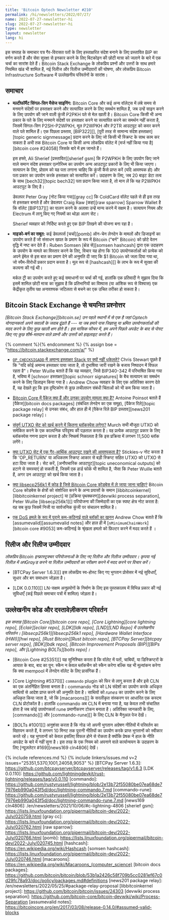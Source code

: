 ```yaml
---
title: 'Bitcoin Optech Newsletter #210'
permalink: /hi/newsletters/2022/07/27/
name: 2022-07-27-newsletter-hi
slug: 2022-07-27-newsletter-hi
type: newsletter
layout: newsletter
lang: hi
---
```

इस सप्ताह के समाचार पत्र गैर-विरासत पतों के लिए हस्ताक्षरित संदेश बनाने के लिए प्रस्तावित BIP का वर्णन
करते हैं और सेवा सुरक्षा से इनकार करने के लिए बिटकोइन की छोटी मात्रा को जलाने के बारे में एक
चर्चा का सारांश देते हैं। Bitcoin Stack Exchange के लोकप्रिय प्रश्नों और उत्तरों के साथ हमारे नियमित खंड भी शामिल हैं, नई
रिलीज और रिलीज उम्मीदवारों की घोषणा, और लोकप्रिय Bitcoin Infrastructure Software में उल्लेखनीय परिवर्तनों के सारांश।

## समाचार

- **<!--multiformat-single-sig-message-signing-->मल्टीफॉर्मैट सिंगल-सिग मैसेज साइनिंग:** Bitcoin Core और कई
  अन्य वॉलेट्स में लंबे समय से मनमाने संदेशों पर हस्ताक्षर करने और सत्यापित करने के लिए समर्थन शामिल है, जब उन्हें साइन करने के लिए उपयोग
  की जाने वाली कुंजी P2PKH पते से मेल खाती है। Bitcoin Core किसी भी अन्य प्रकार के पते के लिए मनमाने संदेशों पर हस्ताक्षर करने
  या सत्यापित करने का समर्थन नहीं करता है, जिसमें सिंगल-सिग P2SH-P2WPKH, मूल P2WPKH और P2TR आउटपुट को कवर करने
  वाले पते शामिल हैं। एक पिछला प्रस्ताव, [BIP322][], [पूरी तरह से सामान्य संदेश हस्ताक्षर][topic generic signmessage] प्रदान
  करने के लिए जो किसी भी स्क्रिप्ट के साथ काम कर सकता है अभी तक Bitcoin Core या किसी अन्य लोकप्रिय वॉलेट में
  [मर्ज नहीं किया गया है][bitcoin core #24058] जिसके बारे में हम जानते हैं।

  इस हफ्ते, Ali Sherief [प्रस्तावित][sherief gsm] कि P2WPKH के लिए उपयोग किए जाने वाले
  समान संदेश हस्ताक्षर एल्गोरिथ्म का उपयोग अन्य आउटपुट प्रकारों के लिए भी किया जाएगा। सत्यापन के लिए,
  प्रोग्राम को यह पता लगाना चाहिए कि कुंजी कैसे प्राप्त करें (यदि आवश्यक हो) और पता प्रकार का उपयोग करके
  हस्ताक्षर को सत्यापित करें। उदाहरण के लिए, जब 20 बाइट डेटा तत्व के साथ [bech32][topic bech32]
  पता प्रदान किया जाता है, तो मान लें कि यह P2WPKH आउटपुट के लिए है।

  डेवलपर Peter Gray [नोट किया गया][gray cc] कि ColdCard वॉलेट पहले से ही इस तरह से हस्ताक्षर बनाते हैं और
  डेवलपर Craig Raw [कहा][raw sparrow] Sparrow Wallet है कि वॉलेट [BIP137][] का पालन करने के अलावा
  उन्हें मान्य करने में सक्षम है। सत्यापन नियम और Electrum में लागू किए गए नियमों का थोड़ा अलग सेट।

  Sherief व्यवहार को निर्दिष्ट करते हुए एक BIP लिखने की योजना बना रहा है।

- **<!--proof-of-micro-burn-->माइक्रो-बर्न का सबूत:** कई डेवलपर्स [चर्चा][pomb] ऑन-चेन लेनदेन के
  मामलों और डिजाइनों का उपयोग करते हैं जो संसाधन खपत के प्रमाण के रूप में Bitcoin ("बर्न" Bitcoin)
  को छोटे वेतन वृद्धि में नष्ट कर देते हैं। Ruben Somsen [थ्रेड से][somsen hashcash] द्वारा एक
  उदाहरण के उपयोग के मामले का विस्तार करने के लिए, विचार यह होगा कि 100 उपयोगकर्ताओं को प्रत्येक को
  अपने ईमेल से इस बात का प्रमाण देने की अनुमति दी जाए कि $1 Bitcoin को जला दिया गया था, जो स्पैम-विरोधी प्रकार
  प्रदान करता है। मूल रूप से [hashcash][] के लाभ के रूप में सुरक्षा की कल्पना की गई थी।

  मर्कल ट्री का उपयोग करते हुए कई समाधानों पर चर्चा की गई, हालांकि एक प्रतिवादी ने
  सुझाव दिया कि इसमें शामिल छोटी मात्रा का सुझाव है कि प्रतिभागियों का विश्वास (या आंशिक रूप से
  विश्वास) एक केंद्रीकृत तृतीय पक्ष अनावश्यक जटिलता से बचने का एक उचित तरीका हो
  सकता है।

## Bitcoin Stack Exchange से चयनित प्रश्नोत्तर

*[Bitcoin Stack Exchange][bitcoin.se] उन पहले स्थानों में से एक है जहां Optech
योगदानकर्ता अपने सवालों के जवाब ढूंढते हैं --- या जब हमारे पास जिज्ञासु या भ्रमित उपयोगकर्ताओं की
मदद करने के लिए कुछ खाली क्षण होते हैं। इस मासिक फीचर में, हम अपने पिछले अपडेट के बाद से
पोस्ट किए गए कुछ शीर्ष-मतदान वाले प्रश्नों और उत्तरों को हाइलाइट करते हैं।*

{% comment %}<!-- https://bitcoin.stackexchange.com/search?tab=votes&q=created%3a1m..%20is%3aanswer -->{% endcomment %}
{% assign bse = "https://bitcoin.stackexchange.com/a/" %}

- [<!--why-do-invalid-signatures-in-op-checksigadd-not-push-to-the-stack--> `OP_CHECKSIGADD` में अमान्य हस्ताक्षर Stack पर क्यों नहीं धकेलते?]({{bse}}114446)
  Chris Stewart पूछते हैं कि "यदि कोई अमान्य हस्ताक्षर पाया जाता है, तो दुभाषिया जारी रखने के बजाय
  निष्पादन में विफल रहता है"। Peter Wuille बताते हैं कि यह व्यवहार, जिसे BIP340-342
  में परिभाषित किया गया है, भविष्य में [schnorr हस्ताक्षर][topic schnorr signatures] के बैच सत्यापन का
  समर्थन करने के लिए डिज़ाइन किया गया है। Andrew Chow व्यवहार के लिए एक अतिरिक्त कारण देते हैं, यह देखते हुए
  कि इस दृष्टिकोण से कुछ लचीलापन संबंधी चिंताओं को भी कम किया जाता है।

- [<!--what-are-packages-in-bitcoin-core-and-what-is-their-use-case-->Bitcoin Core में पैकेज क्या हैं और उनका उपयोग मामला क्या है?]({{bse}}114305)
  Antoine Poinsot बताते हैं [पैकेज][bitcoin docs packages] (संबंधित लेनदेन का एक समूह), [पैकेज रिले][topic package relay] से उनका संबंध, और हाल ही में [पैकेज रिले BIP प्रस्ताव][news201 package relay]।

- [<!--how-much-blockspace-would-it-take-to-spend-the-complete-utxo-set-->संपूर्ण UTXO सेट को खर्च करने में कितना ब्लॉकस्पेस लगेगा?]({{bse}}114043)
  Murch सभी मौजूदा UTXO को समेकित करने के एक काल्पनिक परिदृश्य की पड़ताल करता है।
  वह प्रत्येक आउटपुट प्रकार के लिए ब्लॉकस्पेस गणना प्रदान करता है और निष्कर्ष निकालता है कि इस प्रक्रिया में लगभग 11,500 ब्लॉक लगेंगे।

- [<!--does-an-uneconomical-output-need-to-be-kept-in-the-utxo-set-->क्या UTXO सेट में एक गैर-आर्थिक आउटपुट रखने की आवश्यकता है?]({{bse}}114493)
  Stickies-v नोट करता है कि 'OP_RETURN' या अधिकतम स्क्रिप्ट आकार से बड़ी स्क्रिप्ट सहित UTXO को
  UTXO से हटा दिया जाता है। सेट करें, [अनौपचारिक आउटपुट][topic uneconomical outputs] को
  हटाने से समस्याएं हो सकती हैं, जिसमें एक हार्ड फोर्क भी शामिल है, जैसा कि Peter Wuille बताते हैं, अगर उन आउटपुट
  को खर्च किया जाता है।

- [<!--is-there-code-in-libsecp256k1-that-should-be-moved-to-the-bitcoin-core-codebase-->क्या libsecp256k1 में कोड है जिसे Bitcoin Core कोडबेस में ले जाया जाना चाहिए?]({{bse}}114467)
  Bitcoin Core कोडबेस के क्षेत्रों को संशोधित करने के अन्य प्रयासों के समान [libbitcoinkernel][libbitcoinkernel project]
  या [प्रक्रिया पृथक्करण][devwiki process separation], Peter Wuille [libsecp256k1][] परियोजना की जिम्मेदारी का एक
  स्पष्ट क्षेत्र नोट करता है: वह सब कुछ जिसमें निजी या सार्वजनिक कुंजी पर संचालन शामिल है।

- [<!--mining-stale-low-difficulty-blocks-as-a-dos-attack-->एक DoS हमले के रूप में पुराने कम-कठिनाई वाले ब्लॉकों का खनन]({{bse}}114241)
  Andrew Chow बताते हैं कि [assumevalid][assumevalid notes] और हाल ही में [`nMinimumChainWork`][bitcoin core #9053]
  कम-कठिनाई के श्रृंखला हमलो को फ़िल्टर करने में मदद करते हैं ।

## रिलीज और रिलीज उम्मीदवार

*लोकप्रिय Bitcoin इन्फ्रास्ट्रक्चर परियोजनाओं के लिए नए रिलीज और रिलीज उम्मीदवार। कृपया नई रिलीज़ में
अपGrayड करने या रिलीज़ उम्मीदवारों का परीक्षण करने में मदद करने पर विचार करें।*

- [BTCPay Server 1.6.3][] इस लोकप्रिय स्व-होस्ट किए गए भुगतान प्रोसेसर में नई सुविधाएँ, सुधार और बग समाधान जोड़ता है।

- [LDK 0.0.110][] LN-सक्षम अनुप्रयोगों के निर्माण के लिए इस पुस्तकालय में विभिन्न प्रकार की नई सुविधाएँ (कई पिछले
  समाचार पत्रों में शामिल) जोड़ता है।

## उल्लेखनीय कोड और दस्तावेज़ीकरण परिवर्तन

*इस सप्ताह [Bitcoin Core][bitcoin core repo], [Core Lightning][core lightning repo], [Eclair][eclair repo],
[LDK][ldk repo], [LND][LND Repo] में उल्लेखनीय परिवर्तन। [libsecp256k1][libsecp256k1 repo],
[Hardware Wallet Interface (HWI)][hwi repo], [Rust Bitcoin][Rust bitcoin repo],
[BTCPay Server][btcpay server repo], [BDK][bdk repo], [Bitcoin Improvement Proposals (BIP)][BIPs repo],
और [Lightning BOLTs][bolts repo]।*

- [Bitcoin Core #25351][] यह सुनिश्चित करता है कि वॉलेट में पतों, चाबियों, या डिस्क्रिप्टरों के आयात के बाद, बाद का पुन: स्कैन न केवल
  ब्लॉकचैन को स्कैन करेगा बल्कि यह भी मूल्यांकन करेगा कि क्या mempool में लेनदेन वॉलेट के लिए प्रासंगिक हैं।

- [Core Lightning #5370][] `commando` plugin को फिर से लागू करता है और इसे CLN का एक अंतर्निहित हिस्सा बनाता है।
  commando नोड को LN संदेशों का उपयोग करके अधिकृत साथियों से आदेश प्राप्त करने की अनुमति देता है। साथियों को *runes* का
  उपयोग करने के लिए अधिकृत किया जाता है, जो कि [macaroons][] के सरलीकृत संस्करण पर आधारित एक कस्टम CLN प्रोटोकॉल है।
  हालांकि commando अब CLN में बनाया गया है, यह केवल तभी संचालित होता है जब कोई उपयोगकर्ता rune प्रमाणीकरण टोकन बनाता है।
  अतिरिक्त जानकारी के लिए, [commando][] और [commando-rune][] के लिए CLN के मैनुअल पेज देखें।

- [BOLTs #1001][] अनुशंसा करता है कि नोड जो अपनी भुगतान अग्रेषण नीतियों में परिवर्तन का विज्ञापन करते हैं, वे
  लगभग 10 मिनट तक पुरानी नीतियों का उपयोग करके प्राप्त भुगतानों को स्वीकार करते रहें। यह भुगतानों
  को केवल इसलिए विफल होने से रोकता है क्योंकि प्रेषक ने हाल के नीति अपडेट के बारे में नहीं सुना है। इस
  तरह के एक नियम को अपनाने वाले कार्यान्वयन के उदाहरण के लिए [न्यूज़लेटर #169][news169 cln4806] देखें।

{% include references.md %}
{% include linkers/issues.md v=2 issues="25351,5370,1001,24058,9053" %}
[BTCPay Server 1.6.3]: https://github.com/btcpayserver/btcpayserver/releases/tag/v1.6.3
[LDK 0.0.110]: https://github.com/lightningdevkit/rust-lightning/releases/tag/v0.0.110
[commando]: https://github.com/rustyrussell/lightning/blob/2e13b72f55080be07ea68de77976eb990a043f5d/doc/lightning-commando.7.md
[commando-rune]: https://github.com/rustyrussell/lightning/blob/2e13b72f55080be07ea68de77976eb990a043f5d/doc/lightning-commando-rune.7.md
[news169 cln4806]: /en/newsletters/2021/10/06/#c-lightning-4806
[sherief gsm]: https://lists.linuxfoundation.org/pipermail/bitcoin-dev/2022-July/020759.html
[gray cc]: https://lists.linuxfoundation.org/pipermail/bitcoin-dev/2022-July/020762.html
[raw sparrow]: https://lists.linuxfoundation.org/pipermail/bitcoin-dev/2022-July/020766.html
[pomb]: https://lists.linuxfoundation.org/pipermail/bitcoin-dev/2022-July/020745.html
[hashcash]: https://en.wikipedia.org/wiki/Hashcash
[somsen hashcash]: https://lists.linuxfoundation.org/pipermail/bitcoin-dev/2022-July/020746.html
[macaroons]: https://en.wikipedia.org/wiki/Macaroons_(computer_science)
[bitcoin docs packages]: https://github.com/bitcoin/bitcoin/blob/53b1a2426c58f709b5cc0281ef67c0d29fc78a93/doc/policy/packages.md#definitions
[news201 package relay]: /en/newsletters/2022/05/25/#package-relay-proposal
[libbitcoinkernel project]: https://github.com/bitcoin/bitcoin/issues/24303
[devwiki process separation]: https://github.com/bitcoin-core/bitcoin-devwiki/wiki/Process-Separation
[assumevalid notes]: https://bitcoincore.org/en/2017/03/08/release-0.14.0/#assumed-valid-blocks
